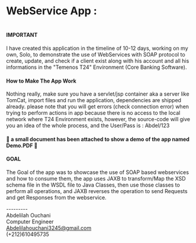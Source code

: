 <h1>WebService App :<h1/>

#### IMPORTANT ####

I have created this application in the timeline of 10-12 days, working on my own, Solo, to demonstrate the use of WebServices with SOAP protocol to create, update, and check if a client exist along with his account and all his informations in the "Temenos T24" Environment (Core Banking Software).

#### How to Make The App Work ####

Nothing really, make sure you have a servlet/jsp container aka a server like TomCat, import files and run the application, dependencies are shipped already. please note that you will get errors (check connection error) when trying to perform actions in app because there is no access to the local network where T24 Environment exists, however, the source-code will give you an idea of the whole process, and the User/Pass is : Abdel/123
<br/><h4>🔴 a small document has been attached to show a demo of the app named Demo.PDF 🔴</h4>

#### GOAL ####
The Goal of the app was to showcase the use of SOAP based webservices and how to consume them, the app uses JAXB to transform/Map the XSD schema file in the WSDL file to Java Classes, then use those classes to perform all operations, and JAXB reverses the operation to send Requests and get Responses from the webservice.

---------<br/>
Abdelilah Ouchani<br/>Computer Engineer<br/>Abdelilahouchani3245@gmail.com<br/>(+212)610495735
